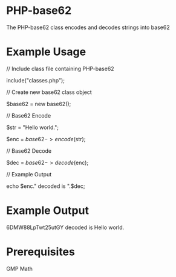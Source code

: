 # PHP-base62
The PHP-base62 class encodes and decodes strings into base62

# Example Usage
// Include class file containing PHP-base62

include("classes.php");


// Create new base62 class object

$base62 = new base62(); 


// Base62 Encode

$str = "Hello world.";

$enc = $base62->encode($str);


// Base62 Decode

$dec = $base62->decode($enc);


// Example Output

echo $enc." decoded is ".$dec;

# Example Output
6DMW88LpTwt25utGY decoded is Hello world.

# Prerequisites
GMP Math
